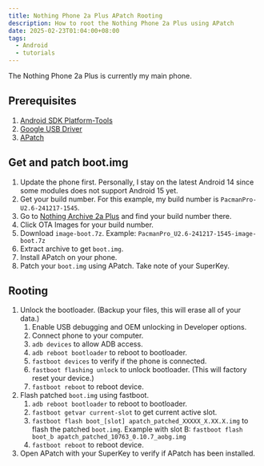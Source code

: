 ```yaml
---
title: Nothing Phone 2a Plus APatch Rooting
description: How to root the Nothing Phone 2a Plus using APatch
date: 2025-02-23T01:04:00+08:00
tags:
  - Android
  - tutorials
---
```

The Nothing Phone 2a Plus is currently my main phone.

## Prerequisites
1. [Android SDK Platform-Tools](https://developer.android.com/tools/releases/platform-tools)
2. [Google USB Driver](https://developer.android.com/studio/run/win-usb)
3. [APatch](https://github.com/bmax121/APatch)

## Get and patch boot.img
1. Update the phone first. Personally, I stay on the latest Android 14 since some modules does not support Android 15 yet.
2. Get your build number. For this example, my build number is `PacmanPro-U2.6-241217-1545`.
3. Go to [Nothing Archive 2a Plus](https://github.com/spike0en/nothing_archive?tab=readme-ov-file#nothing-phone-2a-plus) and find your build number there.
4. Click OTA Images for your build number.
5. Download `image-boot.7z`. Example: `PacmanPro_U2.6-241217-1545-image-boot.7z`
6. Extract archive to get `boot.img`.
7. Install APatch on your phone.
8. Patch your `boot.img` using APatch. Take note of your SuperKey.

## Rooting
1. Unlock the bootloader. (Backup your files, this will erase all of your data.)
   1. Enable USB debugging and OEM unlocking in Developer options.
   2. Connect phone to your computer.
   3. `adb devices` to allow ADB access.
   4. `adb reboot bootloader` to reboot to bootloader.
   5. `fastboot devices` to verify if the phone is connected.
   6. `fastboot flashing unlock` to unlock bootloader. (This will factory reset your device.)
   7. `fastboot reboot` to reboot device.
2. Flash patched `boot.img` using fastboot.
   1. `adb reboot bootloader` to reboot to bootloader.
   2. `fastboot getvar current-slot` to get current active slot.
   3. `fastboot flash boot_[slot] apatch_patched_XXXXX_X.XX.X.img` to flash the patched `boot.img`. Example with slot B: `fastboot flash boot_b apatch_patched_10763_0.10.7_aobg.img`
   4. `fastboot reboot` to reboot device.
7. Open APatch with your SuperKey to verify if APatch has been installed.